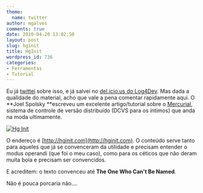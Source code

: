 ```yaml
---
theme:
  name: twitter
author: mgalves
comments: true
date: 2010-04-20 13:02:50
layout: post
slug: hginit
title: HgInit
wordpress_id: 736
categories:
- Ferramentas
- Tutorial
---
```


Eu já [twittei](http://twitter.com/log4dev/status/9870112215) sobre isso, e já salvei no [del.icio.us do Log4Dev](http://delicious.com/log4dev). Mas dada a qualidade do material, acho que vale a pena comentar rapidamente aqui. O **Joel Spolsky **escreveu um excelente artigo/tutorial sobre o [Mercurial](http://mercurial.selenic.com/), sistema de controle de versão distribuído (DCVS para os íntimos) que anda na moda ultimamente.

[![Hg Init]({{BASE_PATH}}/images/2010-04-20-hginit/hg.jpeg)]({{BASE_PATH}}/images/2010-04-20-hginit/hg.jpeg)

O endereço é [http://hginit.com](http://hginit.com). O conteúdo serve tanto para aqueles que já se convenceram da utilidade e precisam entender o modus operandi (que foi o meu caso), como para os céticos que não deram muita bola e precisam ser convencidos.

E acreditem: o texto convenceu até **The One Who Can't Be Named**.

Não é pouca porcaria não....

